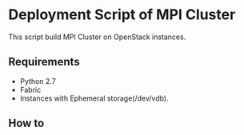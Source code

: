 Deployment Script of MPI Cluster
====================================

This script build MPI Cluster on OpenStack instances.

Requirements
---------------
* Python 2.7
* Fabric
* Instances with Ephemeral storage(/dev/vdb).

How to
--------

